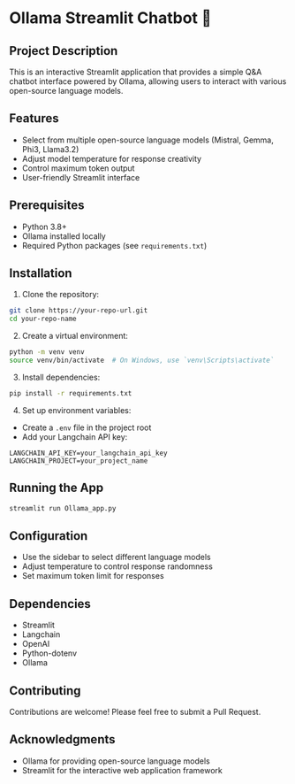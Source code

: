 # Ollama Streamlit Chatbot 🤖

## Project Description
This is an interactive Streamlit application that provides a simple Q&A chatbot interface powered by Ollama, allowing users to interact with various open-source language models.

## Features
- Select from multiple open-source language models (Mistral, Gemma, Phi3, Llama3.2)
- Adjust model temperature for response creativity
- Control maximum token output
- User-friendly Streamlit interface

## Prerequisites
- Python 3.8+
- Ollama installed locally
- Required Python packages (see `requirements.txt`)

## Installation

1. Clone the repository:
```bash
git clone https://your-repo-url.git
cd your-repo-name
```

2. Create a virtual environment:
```bash
python -m venv venv
source venv/bin/activate  # On Windows, use `venv\Scripts\activate`
```

3. Install dependencies:
```bash
pip install -r requirements.txt
```

4. Set up environment variables:
- Create a `.env` file in the project root
- Add your Langchain API key:
```
LANGCHAIN_API_KEY=your_langchain_api_key
LANGCHAIN_PROJECT=your_project_name
```

## Running the App
```bash
streamlit run Ollama_app.py
```

## Configuration
- Use the sidebar to select different language models
- Adjust temperature to control response randomness
- Set maximum token limit for responses

## Dependencies
- Streamlit
- Langchain
- OpenAI
- Python-dotenv
- Ollama

## Contributing
Contributions are welcome! Please feel free to submit a Pull Request.

## Acknowledgments
- Ollama for providing open-source language models
- Streamlit for the interactive web application framework
